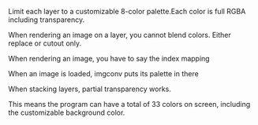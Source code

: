 Limit each layer to a customizable 8-color palette.Each color is full RGBA including transparency.

When rendering an image on a layer, you cannot blend colors. Either replace or cutout only.

When rendering an image, you have to say the index mapping

When an image is loaded, imgconv puts its palette in there

When stacking layers, partial transparency works.

This means the program can have a total of 33 colors on screen, including the customizable background
color.
